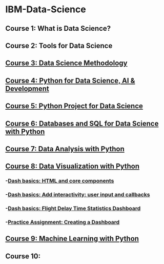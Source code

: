 # IBM-Data-Science
## Course 1: What is Data Science?
## Course 2: Tools for Data Science
## [Course 3: Data Science Methodology](https://github.com/chongna95/IBM-Data-Science/tree/main/Course%203:%20Data%20Science%20Methodology)
## [Course 4: Python for Data Science, AI & Development](https://github.com/chongna95/IBM-Data-Science/tree/main/Course%204:%20Python%20for%20Data%20Science%2C%20AI%20%26%20Development)
## [Course 5: Python Project for Data Science](https://github.com/chongna95/IBM-Data-Science/tree/main/Course%205:%20Python%20Project%20for%20Data%20Science)
## [Course 6: Databases and SQL for Data Science with Python](https://github.com/chongna95/IBM-Data-Science/tree/main/Course%206:%20Databases%20and%20SQL%20for%20Data%20Science%20with%20Python)
## [Course 7: Data Analysis with Python](https://github.com/chongna95/IBM-Data-Science/tree/main/Course%207:%20Data%20Analysis%20with%20Python) 
## [Course 8: Data Visualization with Python](https://github.com/chongna95/IBM-Data-Science/tree/main/Course%208:%20Data%20Visualization%20with%20Python)    
   ### -[Dash basics: HTML and core components](https://author-ide.skills.network/render?token=eyJhbGciOiJIUzI1NiIsInR5cCI6IkpXVCJ9.eyJtZF9pbnN0cnVjdGlvbnNfdXJsIjoiaHR0cHM6Ly9jZi1jb3Vyc2VzLWRhdGEuczMudXMuY2xvdWQtb2JqZWN0LXN0b3JhZ2UuYXBwZG9tYWluLmNsb3VkL0lCTURldmVsb3BlclNraWxsc05ldHdvcmstRFYwMTAxRU4tU2tpbGxzTmV0d29yay9sYWJzL01vZHVsZSUyMDQvNC41X0Rhc2hfQmFzaWNzLm1kIiwidG9vbF90eXBlIjoidGhlaWEiLCJhZG1pbiI6ZmFsc2UsImlhdCI6MTY3ODA5OTIwN30.R6-Ere4u-vfr5vdVfBYYDQRLHAcdy5z8n7R-LKzVZ8A)
   ### -[Dash basics: Add interactivity: user input and callbacks](https://author-ide.skills.network/render?token=eyJhbGciOiJIUzI1NiIsInR5cCI6IkpXVCJ9.eyJtZF9pbnN0cnVjdGlvbnNfdXJsIjoiaHR0cHM6Ly9jZi1jb3Vyc2VzLWRhdGEuczMudXMuY2xvdWQtb2JqZWN0LXN0b3JhZ2UuYXBwZG9tYWluLmNsb3VkL0lCTURldmVsb3BlclNraWxsc05ldHdvcmstRFYwMTAxRU4tU2tpbGxzTmV0d29yay9sYWJzL01vZHVsZSUyMDQvNC43X0Rhc2hfSW50ZXJhY3Rpdml0eS5tZCIsInRvb2xfdHlwZSI6InRoZWlhIiwiYWRtaW4iOmZhbHNlLCJpYXQiOjE2NzgwOTkzODR9.O-6ekl5hj-xoTv2A-q6a36WexkcWNgeZjfR-7Eoao3Y)
   ### -[Dash basics: Flight Delay Time Statistics Dashboard](https://author-ide.skills.network/render?token=eyJhbGciOiJIUzI1NiIsInR5cCI6IkpXVCJ9.eyJtZF9pbnN0cnVjdGlvbnNfdXJsIjoiaHR0cHM6Ly9jZi1jb3Vyc2VzLWRhdGEuczMudXMuY2xvdWQtb2JqZWN0LXN0b3JhZ2UuYXBwZG9tYWluLmNsb3VkL0lCTURldmVsb3BlclNraWxsc05ldHdvcmstRFYwMTAxRU4tU2tpbGxzTmV0d29yay9sYWJzL01vZHVsZSUyMDQvNC44X0ZsaWdodF9EZWxheV9UaW1lX1N0YXRpc3RpY3NfRGFzaGJvYXJkLm1kIiwidG9vbF90eXBlIjoidGhlaWEiLCJhZG1pbiI6ZmFsc2UsImlhdCI6MTY3ODA5ODUzNX0.jJpg4_6movpbwAoRVaMsG_XPonm-DXI45hphYGV8Trs)
   ### -[Practice Assignment: Creating a Dashboard](https://author-ide.skills.network/render?token=eyJhbGciOiJIUzI1NiIsInR5cCI6IkpXVCJ9.eyJtZF9pbnN0cnVjdGlvbnNfdXJsIjoiaHR0cHM6Ly9jZi1jb3Vyc2VzLWRhdGEuczMudXMuY2xvdWQtb2JqZWN0LXN0b3JhZ2UuYXBwZG9tYWluLmNsb3VkL0lCTURldmVsb3BlclNraWxsc05ldHdvcmstRFYwMTAxRU4tU2tpbGxzTmV0d29yay9sYWJzL01vZHVsZSUyMDUvNS4xX1ByYWN0aWNlTGFiLm1kIiwidG9vbF90eXBlIjoidGhlaWEiLCJhZG1pbiI6ZmFsc2UsImlhdCI6MTY3ODA5OTk5NX0.65_nfLVLvRaRjAcLQOTWZ2tN8oXgQQnjwKL9jk7kWko)
## [Course 9: Machine Learning with Python](https://github.com/chongna95/IBM-Data-Science/tree/main/Course%209:%20Machine%20Learning%20with%20Python)
## Course 10:
